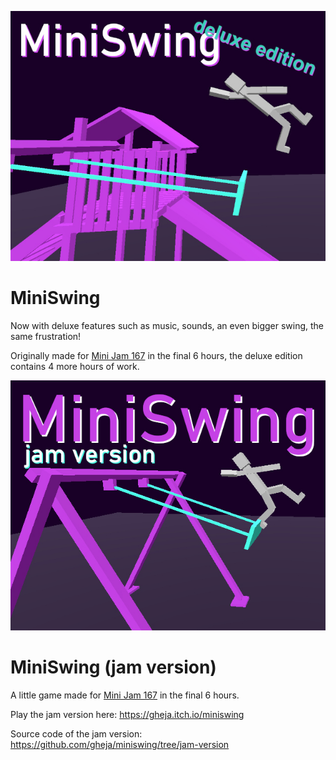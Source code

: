 ![MiniSwing deluxe edition](cover_deluxe_630x500.jpg)

# MiniSwing

Now with deluxe features such as music, sounds, an even bigger swing, the same frustration!

Originally made for [Mini Jam 167](https://itch.io/jam/mini-jam-167-cyber) in the final 6 hours, the deluxe edition contains 4 more hours of work.


![MiniSwing jam version](cover_jam_630x500.jpg)

# MiniSwing (jam version)

A little game made for [Mini Jam 167](https://itch.io/jam/mini-jam-167-cyber) in the final 6 hours.

Play the jam version here: https://gheja.itch.io/miniswing

Source code of the jam version: https://github.com/gheja/miniswing/tree/jam-version

